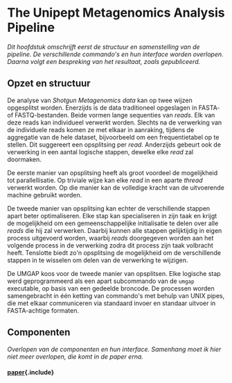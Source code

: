 # The Unipept Metagenomics Analysis Pipeline

_Dit hoofdstuk omschrijft eerst de structuur en samenstelling van
de *pipeline*. De verschillende commando's en hun interface worden
overlopen. Daarna volgt een bespreking van het resultaat, zoals
gepubliceerd._

## Opzet en structuur

De analyse van *Shotgun Metagenomics data* kan op twee wijzen
opgesplitst worden. Enerzijds is de data traditioneel opgeslagen in
FASTA- of FASTQ-bestanden. Beide vormen lange sequenties van *reads*.
Elk van deze reads kan individueel verwerkt worden. Slechts na de
verwerking van de individuele reads komen ze met elkaar in aanraking,
tijdens de aggregatie van de hele dataset, bijvoorbeeld om een
frequentietabel op te stellen. Dit suggereert een opsplitsing per
*read*. Anderzijds gebeurt ook de verwerking in een aantal logische
stappen, dewelke elke *read* zal doormaken.

De eerste manier van opsplitsing heeft als groot voordeel de
mogelijkheid tot parallellisatie. Op triviale wijze kan elke *read* in
een aparte *thread* verwerkt worden. Op die manier kan de volledige
kracht van de uitvoerende machine gebruikt worden.

De tweede manier van opsplitsing kan echter de verschillende stappen
apart beter optimaliseren. Elke stap kan specialiseren in zijn taak
en krijgt de mogelijkheid om een gemeenschappelijke initialisatie te
delen over alle *reads* die hij zal verwerken. Daarbij kunnen alle
stappen gelijktijdig in eigen process uitgevoerd worden, waarbij *reads*
doorgegeven worden aan het volgende process in de verwerking zodra dit
process zijn taak volbracht heeft. Tenslotte biedt zo'n opsplitsing de
mogelijkheid om de verschillende stappen in te wisselen om delen van de
verwerking te wijzigen.

De UMGAP koos voor de tweede manier van opsplitsen. Elke logische stap
werd geprogrammeerd als een apart subcommando van de `umgap` executable,
op basis van een gedeelde broncode. De processen worden samengebracht
in één ketting van commando's met behulp van UNIX pipes, die met elkaar
communiceren via standaard invoer en standaar uitvoer in FASTA-achtige
formaten.

## Componenten

_Overlopen van de componenten en hun interface. Samenhang moet ik hier
niet meer overlopen, die komt in de paper erna._

#### [paper](paper.md){.include}
